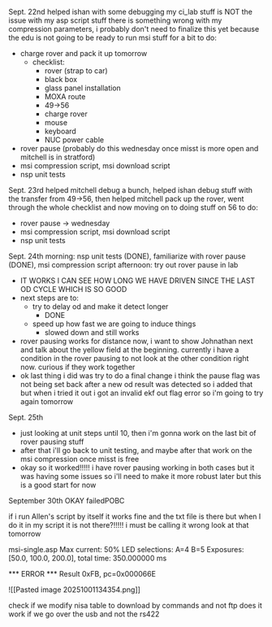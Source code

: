Sept. 22nd
helped ishan with some debugging
my ci_lab stuff is NOT the issue with my asp script stuff there is something wrong with my compression parameters, i probably don't need to finalize this yet because the edu is not going to be ready to run msi stuff for a bit
to do:
- charge rover and pack it up tomorrow
	- checklist:
		- rover (strap to car)
		- black box
		- glass panel installation
		- MOXA route
		- 49->56
		- charge rover
		- mouse
		- keyboard
		- NUC power cable
- rover pause (probably do this wednesday once misst is more open and mitchell is in stratford)
- msi compression script, msi download script
- nsp unit tests

Sept. 23rd
helped mitchell debug a bunch, helped ishan debug stuff with the transfer from 49->56, then helped mitchell pack up the rover, went through the whole checklist and now moving on to doing stuff on 56
to do:
- rover pause -> wednesday
- msi compression script, msi download script
- nsp unit tests

Sept. 24th
morning: nsp unit tests (DONE), familiarize with rover pause (DONE), msi compression script
afternoon: try out rover pause in lab
- IT WORKS I CAN SEE HOW LONG WE HAVE DRIVEN SINCE THE LAST OD CYCLE WHICH IS SO GOOD
- next steps are to:
	- try to delay od and make it detect longer
		- DONE
	- speed up how fast we are going to induce things
		- slowed down and still works
- rover pausing works for distance now, i want to show Johnathan next and talk about the yellow field at the beginning. currently i have a condition in the rover pausing to not look at the other condition right now. curious if they work together
- ok last thing i did was try to do a final change i think the pause flag was not being set back after a new od result was detected so i added that but when i tried it out i got an invalid ekf out flag error so i'm going to try again tomorrow

Sept. 25th
- just looking at unit steps until 10, then i'm gonna work on the last bit of rover pausing stuff
- after that i'll go back to unit testing, and maybe after that work on the msi compression once misst is free
- okay so it worked!!!!! i have rover pausing working in both cases but it was having some issues so i'll need to make it more robust later but this is a good start for now


September 30th
OKAY
failedPOBC

if i run Allen's script by itself it works fine and the txt file is there but when I do it in my script it is not there?!!!!! i must be calling it wrong look at that tomorrow



msi-single.asp
Max current: 50%
LED selections: A=4 B=5
Exposures: [50.0, 100.0, 200.0], total time: 350.000000 ms

*** ERROR ***
Result 0xFB, pc=0x000066E


![[Pasted image 20251001134354.png]]


check if we modify nisa table to download by commands and not ftp does it work if we go over the usb and not the rs422